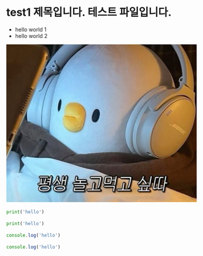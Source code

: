 # test1 제목입니다. 테스트 파일입니다.

* hello world 1
* hello world 2

![제주도 이미지](img/10614512b1229c23f3db40deac00eeb7.jpg)


```python
print('hello')
```

``` py
print('hello')
```

```javascript
console.log('hello')
```

```js
console.log('hello')
```